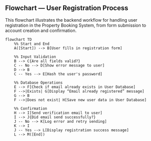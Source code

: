 ## Flowchart — User Registration Process

This flowchart illustrates the backend workflow for handling user registration in the Property Booking System, from form submission to account creation and confirmation.

```mermaid
flowchart TD
    %% Start and End
    A([Start]) --> B[User fills in registration form]

    %% Input Validation
    B --> C{Are all fields valid?}
    C -- No --> D[Show error message to user]
    D --> B
    C -- Yes --> E[Hash the user's password]

    %% Database Operations
    E --> F[Check if email already exists in User Database]
    F -->|Exists| G[Display “Email already registered” message]
    G --> B
    F -->|Does not exist| H[Save new user data in User Database]

    %% Confirmation
    H --> I[Send verification email to user]
    I --> J{Did email send successfully?}
    J -- No --> K[Log error and retry sending]
    K --> I
    J -- Yes --> L[Display registration success message]
    L --> M([End])
